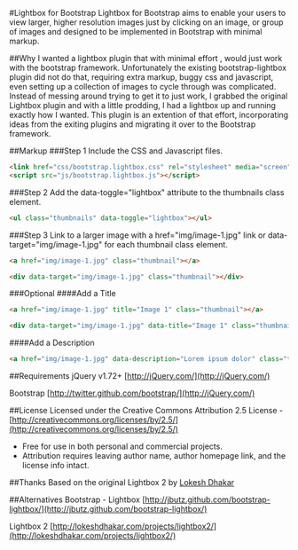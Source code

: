 #Lightbox for Bootstrap
Lightbox for Bootstrap aims to enable your users to view larger, higher resolution images just by clicking on an image, or group of images and designed to be implemented in Bootstrap with minimal markup.

##Why
I wanted a lightbox plugin that with minimal effort , would just work with the bootstrap framework. Unfortunately the existing bootstrap-lightbox plugin did not do that, requiring extra markup, buggy css and javascript, even setting up a collection of images to cycle through was complicated. Instead of messing around trying to get it to just work, I grabbed the original Lightbox plugin and with a little prodding, I had a lightbox up and running exactly how I wanted. This plugin is an extention of that effort, incorporating ideas from the exiting plugins and migrating it over to the Bootstrap framework.


##Markup
###Step 1
Include the CSS and Javascript files.
````html
<link href="css/bootstrap.lightbox.css" rel="stylesheet" media="screen">
<script src="js/bootstrap.lightbox.js"></script>
````
###Step 2
Add the data-toggle="lightbox" attribute to the thumbnails class element.
````html
<ul class="thumbnails" data-toggle="lightbox"></ul>
````
###Step 3
Link to a larger image with a href="img/image-1.jpg" link or data-target="img/image-1.jpg" for each thumbnail class element.
````html
<a href="img/image-1.jpg" class="thumbnail"></a>
````
````html
<div data-target="img/image-1.jpg" class="thumbnail"></div>
````
###Optional
####Add a Title
````html
<a href="img/image-1.jpg" title="Image 1" class="thumbnail"></a>
````
````html
<div data-target="img/image-1.jpg" data-title="Image 1" class="thumbnail"></div>
````
####Add a Description
````html
<a href="img/image-1.jpg" data-description="Lorem ipsum dolor" class="thumbnail"></a>
````

##Requirements
jQuery v1.72+ [http://jQuery.com/](http://jQuery.com/)

Bootstrap [http://twitter.github.com/bootstrap/](http://jQuery.com/)

##License
Licensed under the Creative Commons Attribution 2.5 License - [http://creativecommons.org/licenses/by/2.5/](http://creativecommons.org/licenses/by/2.5/)
* Free for use in both personal and commercial projects.
* Attribution requires leaving author name, author homepage link, and the license info intact.

##Thanks
Based on the original Lightbox 2 by [Lokesh Dhakar](http://www.lokeshdhakar.com)

##Alternatives
Bootstrap - Lightbox [http://jbutz.github.com/bootstrap-lightbox/](http://jbutz.github.com/bootstrap-lightbox/)

Lightbox 2 [http://lokeshdhakar.com/projects/lightbox2/](http://lokeshdhakar.com/projects/lightbox2/)
